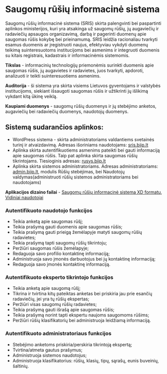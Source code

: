# Saugomų rūšių informacinė sistema
Saugomų rūšių informacinė sistema (SRIS) skirta palengvinti bei paspartinti aplinkos ministerijos, kuri yra atsakinga už saugomų rūšių, jų augaviečių ir radaviečių apsaugos organizavimą, darbą ir pagerinti duomenų apie saugomas rūšis kokybę bei prieinamumą. SRIS leidžia racionaliau tvarkyti esamus duomenis ar įregistruoti naujus, efektyviau vykdyti duomenų teikimą suinteresuotoms institucijoms bei asmenims ir integruoti duomenis su kitais registrais, kadastrais ir informacinėmis sistemomis.

**Tikslas** - informacinių technologijų priemonėmis surinkti duomenis apie saugomas rūšis, jų augavietes ir radavietes, juos tvarkyti, apdoroti, analizuoti ir teikti suinteresuotiems asmenims.

**Auditorija** - ši sistema yra skirta visiems Lietuvos gyventojams ir valstybės institucijoms, siekiant išsaugoti saugomas rūšis ir užtikrinti jų išlikimą vykdant kitą ūkinę veiklą.

**Kaupiami duomenys** - saugomų rūšių duomenys ir jų stebėjimo anketos, augaviečių bei radaviečių duomenys, naudotojų duomenys.

## Sistemą sudarančios aplinkos:

- WordPress sistema - skirta administratoriams valdantiems svetainės turinį ir atvaizdavimą. Adresas išoriniams naudotojams: [sris.biip.lt](https://sris.biip.lt)
- Aplinka skirta autentifikuotiems asmenims pateikti bei gauti informaciją apie saugomas rūšis. Taip pat aplinka skirta saugomas rūšių tikrintojams. Tiesioginis adresas: [rusys.biip.lt](https://rusys.biip.lt)
- Aplinka skirta sistemos administratoriams. Adresas administratoriams: [admin.biip.lt](https://admin.biip.lt), modulis Rūšių stebėjimas, bei Naudotojų valdymas(administruoti rūšių sistemos administratoriams bei naudotojams)

**Aplikacijos dizaino failai** - [Saugomų rūšių informacinė sistema XD formatu](src/design/rusiu_stebejimas.xd), [Vidiniai naudotojai](src/design/vidiniai_naudotojai.xd)

### Autentifikuoto naudotojo funkcijos
- Teikia anketą apie saugomas rūšį;
- Teikia prašymą gauti duomenis apie saugomas rūšis;
- Teikia prašymą gauti prieigą žemėlapyje matyti saugomų rūšių radavietes;
- Teikia prašymą tapti saugomų rūšių tikrintoju;
- Peržiūri saugomas rūšis žemėlapyje;
- Redaguoja savo profilio kontaktinę informaciją;
- Administruoja savo įmonės darbuotojus bei jų kontaktinę informaciją;
- Redaguoja savo įmonės kontaktinę informaciją.

### Autentifikuoto eksperto tikrintojo funkcijos
- Teikia anketą apie saugomą rūšį;
- Tikrina ir tvirtina kitų pateiktas anketas bei priskiria jau prie esančių radaviečių, jei yra tų rūšių ekspertas;
- Peržiūri visas saugomų rūšių radavietes;
- Teikia prašymą gauti išrašą apie saugomas rūšis;
- Teikia prašymą norint tapti ekspertu naujoms saugomoms rūšims;
- Peržiūri rūšių klasifikatorių bei administruoja leidžiamą informaciją.

### Autentifikuoto administratoriaus funkcijos
- Stebėjimo anketoms priskiria/perskiria tikrintoją ekspertą;
- Tvirtina/atmeta gautus prašymus;
- Administruoja sistemos naudotojus;
- Administruoja klasifikatorius: rūšių, klasių, tipų, sąrašų, eunis buveinių, šaltinių.
